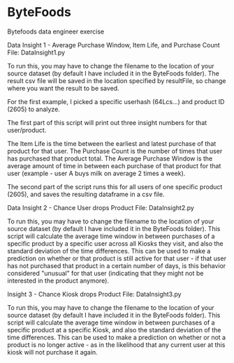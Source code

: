 # ByteFoods
Bytefoods data engineer exercise

Data Insight 1 - Average Purchase Window, Item Life, and Purchase Count
File: DataInsight1.py

To run this, you may have to change the filename to the location of your source dataset (by default I have included it in the ByteFoods folder).
The result csv file will be saved in the location specified by resultFile, so change where you want the result to be saved.

For the first example, I picked a specific userhash (64Lcs...) and product ID (2605) to analyze.

The first part of this script will print out three insight numbers for that user/product.

The Item Life is the time between the earliest and latest purchase of that product for that user.
The Purchase Count is the number of times that user has purchased that product total.
The Average Purchase Window is the average amount of time in between each purchase of that product for that user (example - user A buys milk on average 2 times a week).

The second part of the script runs this for all users of one specific product (2605), and saves the resulting dataframe in a csv file.


Data Insight 2 - Chance User drops Product
File: DataInsight2.py

To run this, you may have to change the filename to the location of your source dataset (by default I have included it in the ByteFoods folder).
This script will calculate the average time window in between purchases of a specific product by a specific user across all Kiosks they visit, and also the standard deviation of the time differences.  This can be used to make a prediction on whether or that product is still active for that user - if that user has not purchased that product in a certain number of days, is this behavior considered "unusual" for that user (indicating that they might not be interested in the product anymore).


Insight 3 - Chance Kiosk drops Product
File: DataInsight3.py

To run this, you may have to change the filename to the location of your source dataset (by default I have included it in the ByteFoods folder).
This script will calculate the average time window in between purchases of a specific product at a specific Kiosk, and also the standard deviation of the time differences.  This can be used to make a prediction on whether or not a product is no longer active - as in the likelihood that any current user at this kiosk will not purchase it again.

